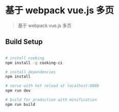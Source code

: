 # 基于 webpack vue.js 多页

> 基于 webpack vue.js 多页

## Build Setup

``` bash

# install cooking
npm install -g cooking-ci

# install dependencies
npm install

# serve with hot reload at localhost:8080
npm run dev

# build for production with minification
npm run build
```

